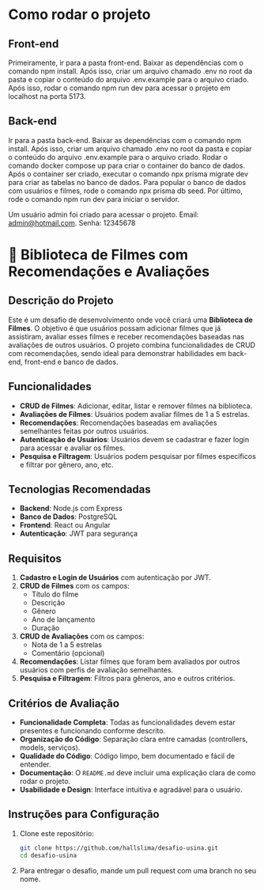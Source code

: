 # Como rodar o projeto

## Front-end

Primeiramente, ir para a pasta front-end. Baixar as dependências com o comando npm install. Após isso, criar um arquivo chamado .env no root da pasta e copiar o conteúdo do arquivo .env.example para o arquivo criado. Após isso, rodar o comando npm run dev para acessar o projeto em localhost na porta 5173.

## Back-end

Ir para a pasta back-end. Baixar as dependências com o comando npm install. Após isso, criar um arquivo chamado .env no root da pasta e copiar o conteúdo do arquivo .env.example para o arquivo criado. Rodar o comando docker compose up para criar o container do banco de dados. Após o container ser criado, executar o comando npx prisma migrate dev para criar as tabelas no banco de dados. Para popular o banco de dados com usuários e filmes, rode o comando npx prisma db seed. Por último, rode o comando npm run dev para iniciar o servidor.

Um usuário admin foi criado para acessar o projeto. Email: admin@hotmail.com. Senha: 12345678

# 🎥 Biblioteca de Filmes com Recomendações e Avaliações

## Descrição do Projeto

Este é um desafio de desenvolvimento onde você criará uma **Biblioteca de Filmes**. O objetivo é que usuários possam adicionar filmes que já assistiram, avaliar esses filmes e receber recomendações baseadas nas avaliações de outros usuários. O projeto combina funcionalidades de CRUD com recomendações, sendo ideal para demonstrar habilidades em back-end, front-end e banco de dados.

## Funcionalidades

- **CRUD de Filmes**: Adicionar, editar, listar e remover filmes na biblioteca.
- **Avaliações de Filmes**: Usuários podem avaliar filmes de 1 a 5 estrelas.
- **Recomendações**: Recomendações baseadas em avaliações semelhantes feitas por outros usuários.
- **Autenticação de Usuários**: Usuários devem se cadastrar e fazer login para acessar e avaliar os filmes.
- **Pesquisa e Filtragem**: Usuários podem pesquisar por filmes específicos e filtrar por gênero, ano, etc.

## Tecnologias Recomendadas

- **Backend**: Node.js com Express
- **Banco de Dados**: PostgreSQL
- **Frontend**: React ou Angular
- **Autenticação**: JWT para segurança

## Requisitos

1. **Cadastro e Login de Usuários** com autenticação por JWT.
2. **CRUD de Filmes** com os campos:
   - Título do filme
   - Descrição
   - Gênero
   - Ano de lançamento
   - Duração
3. **CRUD de Avaliações** com os campos:
   - Nota de 1 a 5 estrelas
   - Comentário (opcional)
4. **Recomendações**: Listar filmes que foram bem avaliados por outros usuários com perfis de avaliação semelhantes.
5. **Pesquisa e Filtragem**: Filtros para gêneros, ano e outros critérios.

## Critérios de Avaliação

- **Funcionalidade Completa**: Todas as funcionalidades devem estar presentes e funcionando conforme descrito.
- **Organização do Código**: Separação clara entre camadas (controllers, models, serviços).
- **Qualidade do Código**: Código limpo, bem documentado e fácil de entender.
- **Documentação**: O `README.md` deve incluir uma explicação clara de como rodar o projeto.
- **Usabilidade e Design**: Interface intuitiva e agradável para o usuário.

## Instruções para Configuração

1. Clone este repositório:

   ```bash
   git clone https://github.com/hallslima/desafio-usina.git
   cd desafio-usina

   ```

2. Para entregar o desafio, mande um pull request com uma branch no seu nome.
